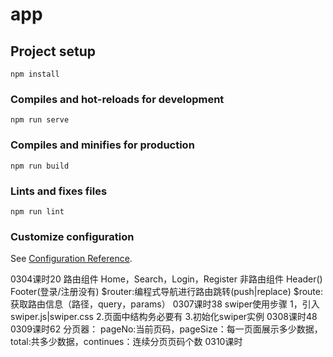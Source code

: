 # app

## Project setup
```
npm install
```

### Compiles and hot-reloads for development
```
npm run serve
```

### Compiles and minifies for production
```
npm run build
```

### Lints and fixes files
```
npm run lint
```

### Customize configuration
See [Configuration Reference](https://cli.vuejs.org/config/).



0304课时20
     路由组件
     Home，Search，Login，Register
     非路由组件
     Header()
     Footer(登录/注册没有)
     $router:编程式导航进行路由跳转(push|replace)
     $route:获取路由信息（路径，query，params）
0307课时38
     swiper使用步骤
     1，引入swiper.js|swiper.css
     2.页面中结构务必要有
     3.初始化swiper实例
0308课时48
0309课时62
     分页器：
     pageNo:当前页码，pageSize：每一页面展示多少数据，total:共多少数据，continues：连续分页页码个数
0310课时
